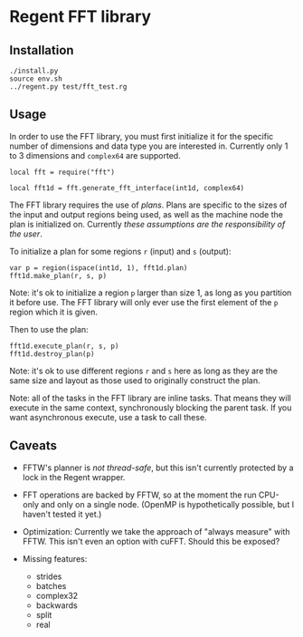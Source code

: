 # Regent FFT library

## Installation

```
./install.py
source env.sh
../regent.py test/fft_test.rg
```

## Usage

In order to use the FFT library, you must first initialize it for the
specific number of dimensions and data type you are interested
in. Currently only 1 to 3 dimensions and `complex64` are supported.

```
local fft = require("fft")

local fft1d = fft.generate_fft_interface(int1d, complex64)
```

The FFT library requires the use of *plans*. Plans are specific to the
sizes of the input and output regions being used, as well as the
machine node the plan is initialized on. Currently *these assumptions
are the responsibility of the user*.

To initialize a plan for some regions `r` (input) and `s` (output):

```
var p = region(ispace(int1d, 1), fft1d.plan)
fft1d.make_plan(r, s, p)
```

Note: it's ok to initialize a region `p` larger than size 1, as long
as you partition it before use. The FFT library will only ever use the
first element of the `p` region which it is given.

Then to use the plan:

```
fft1d.execute_plan(r, s, p)
fft1d.destroy_plan(p)
```

Note: it's ok to use different regions `r` and `s` here as long as
they are the same size and layout as those used to originally
construct the plan.

Note: all of the tasks in the FFT library are inline tasks. That means
they will execute in the same context, synchronously blocking the
parent task. If you want asynchronous execute, use a task to call
these.

## Caveats

  * FFTW's planner is *not thread-safe*, but this isn't currently
    protected by a lock in the Regent wrapper.

  * FFT operations are backed by FFTW, so at the moment the run
    CPU-only and only on a single node. (OpenMP is hypothetically
    possible, but I haven't tested it yet.)

  * Optimization: Currently we take the approach of "always measure"
    with FFTW. This isn't even an option with cuFFT. Should this be
    exposed?

  * Missing features:
      * strides
      * batches
      * complex32
      * backwards
      * split
      * real
